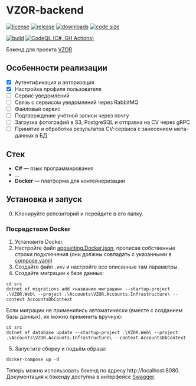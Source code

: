# VZOR-backend

[![license](https://img.shields.io/github/license/code-418-dpr/VZOR-backend)](https://opensource.org/licenses/MIT)
[![release](https://img.shields.io/github/v/release/code-418-dpr/VZOR-backend?include_prereleases)](https://github.com/code-418-dpr/VZOR-backend/releases)
[![downloads](https://img.shields.io/github/downloads/code-418-dpr/VZOR-backend/total)](https://github.com/code-418-dpr/VZOR-backend/releases)
[![code size](https://img.shields.io/github/languages/code-size/code-418-dpr/VZOR-backend.svg)](https://github.com/code-418-dpr/VZOR-backend)

[![build](https://github.com/code-418-dpr/VZOR-backend/actions/workflows/build.yaml/badge.svg)](https://github.com/code-418-dpr/VZOR-backend/actions/workflows/build.yaml)
[![CodeQL (C#, GH Actions)](https://github.com/code-418-dpr/VZOR-backend/actions/workflows/codeql.yaml/badge.svg)](https://github.com/code-418-dpr/VZOR-backend/actions/workflows/codeql.yaml)

Бэкенд для проекта [VZOR](https://github.com/code-418-dpr/VZOR)

## Особенности реализации

- [x] Аутентификация и авторизация
- [x] Настройка профиля пользователя
- [ ] Сервис уведомлений
- [ ] Связь с сервисом уведомлений через RabbitMQ
- [ ] Файловый сервис
- [ ] Подтверждение учётной записи через почту
- [ ] Загрузка фотографий в S3, PostgreSQL и отправка на CV через gRPC
- [ ] Принятие и обработка результатов CV-сервиса с занесением мета-данных в БД

## Стек

- **C#** — язык программирования
- ...
- **Docker** — платформа для контейнеризации

## Установка и запуск

0. Клонируйте репозиторий и перейдите в его папку.

### Посредством Docker

1. Установите Docker.
2. Настройте файл [appsetting.Docker.json](src/VZOR.Web/appsettings.Docker.json), прописав собственные строки
   подключения (они должны совпадать с указанными в [compose.yaml](compose.yaml))
3. Создайте файл `.env`  и настройте все описанные там параметры.
4. Создайте миграции к базе данных:

```shell
cd src
dotnet ef migrations add <название миграции> --startup-project .\VZOR.Web\ --project .\Accounts\VZOR.Accounts.Infrastructure\ --context AccountsDbContext
```

Если миграции не применились автоматически (вместе с созданием базы данных), их можно применить вручную:

```shell
cd src
dotnet ef database update --startup-project .\VZOR.Web\ --project .\Accounts\VZOR.Accounts.Infrastructure\ --context AccountsDbContext
```

5. Запустите сборку и подъём образа:

```shell
docker-compose up -d
```

Теперь можно использовать бэкенд по адресу http://localhost:8080. Документация к бэкенду доступна в
интерфейсе [Swagger](http://localhost:8080/swagger).


